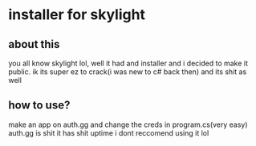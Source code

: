 # installer for skylight
## about this
you all know skylight lol, well it had and installer and i decided to make it public. 
ik its super ez to crack(i was new to c# back then) and its shit as well
## how to use?
make an app on auth.gg and change the creds in program.cs(very easy)
auth.gg is shit it has shit uptime i dont reccomend using it lol
